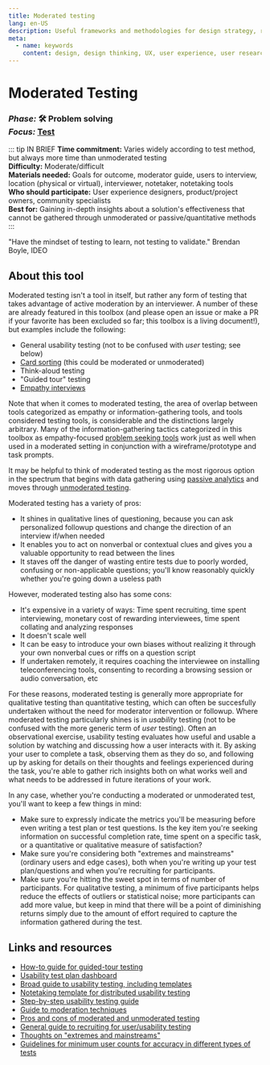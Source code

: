 ```yaml
---
title: Moderated testing
lang: en-US
description: Useful frameworks and methodologies for design strategy, research and testing
meta:
  - name: keywords
    content: design, design thinking, UX, user experience, user research, user testing
---
```


# Moderated Testing

### _Phase:_ 🛠️  Problem solving<br/> _Focus:_ [Test](/tools/#test)

::: tip IN BRIEF
**Time commitment:** Varies widely according to test method, but always more time than unmoderated testing  
**Difficulty:** Moderate/difficult  
**Materials needed:** Goals for outcome, moderator guide, users to interview, location (physical or virtual), interviewer, notetaker, notetaking tools  
**Who should participate:** User experience designers, product/project owners, community specialists  
**Best for:** Gaining in-depth insights about a solution's effectiveness that cannot be gathered through unmoderated or passive/quantitative methods
:::

"Have the mindset of testing to learn, not testing to validate." Brendan Boyle, IDEO

## About this tool

Moderated testing isn't a tool in itself, but rather any form of testing that takes advantage of active moderation by an interviewer. A number of these are already featured in this toolbox (and please open an issue or make a PR if your favorite has been excluded so far; this toolbox is a living document!), but examples include the following:

* General usability testing (not to be confused with _user_ testing; see below)
* [Card sorting](card-sorting.md) (this could be moderated or unmoderated)
* Think-aloud testing
* "Guided tour" testing
* [Empathy interviews](empathy-interview.md)

Note that when it comes to moderated testing, the area of overlap between tools categorized as empathy or information-gathering tools, and tools considered testing tools, is considerable and the distinctions largely arbitrary. Many of the information-gathering tactics categorized in this toolbox as empathy-focused [problem seeking tools](./#-problem-seeking) work just as well when used in a moderated setting in conjunction with a wireframe/prototype and task prompts.

It may be helpful to think of moderated testing as the most rigorous option in the spectrum that begins with data gathering using [passive analytics](analytics.md) and moves through [unmoderated testing](unmoderated-testing.md).

Moderated testing has a variety of pros:

* It shines in qualitative lines of questioning, because you can ask personalized followup questions and change the direction of an interview if/when needed
* It enables you to act on nonverbal or contextual clues and gives you a valuable opportunity to read between the lines
* It staves off the danger of wasting entire tests due to poorly worded, confusing or non-applicable questions; you'll know reasonably quickly whether you're going down a useless path

However, moderated testing also has some cons:

* It's expensive in a variety of ways: Time spent recruiting, time spent interviewing, monetary cost of rewarding interviewees, time spent collating and analyzing responses
* It doesn't scale well
* It can be easy to introduce your own biases without realizing it through your own nonverbal cues or riffs on a question script
* If undertaken remotely, it requires coaching the interviewee on installing teleconferencing tools, consenting to recording a browsing session or audio conversation, etc

For these reasons, moderated testing is generally more appropriate for qualitative testing than quantitative testing, which can often be succesfully undertaken without the need for moderator intervention or followup. Where moderated testing particularly shines is in _usability_ testing (not to be confused with the more generic term of _user_ testing). Often an observational exercise, usability testing evaluates how useful and usable a solution by watching and discussing how a user interacts with it. By asking your user to complete a task, observing them as they do so, and following up by asking for details on their thoughts and feelings experienced during the task, you're able to gather rich insights both on what works well and what needs to be addressed in future iterations of your work.

In any case, whether you're conducting a moderated or unmoderated test, you'll want to keep a few things in mind:

* Make sure to expressly indicate the metrics you'll be measuring before even writing a test plan or test questions. Is the key item you're seeking information on successful completion rate, time spent on a specific task, or a quantitative or qualitative measure of satisfaction? 
* Make sure you're considering both "extremes and mainstreams" (ordinary users and edge cases), both when you're writing up your test plan/questions and when you're recruiting for participants. 
* Make sure you're hitting the sweet spot in terms of number of participants. For qualitative testing, a minimum of five participants helps reduce the effects of outliers or statistical noise; more participants can add more value, but keep in mind that there will be a point of diminishing returns simply due to the amount of effort required to capture the information gathered during the test.

## Links and resources

* [How-to guide for guided-tour testing](https://www.designkit.org/methods/guided-tour)
* [Usability test plan dashboard](https://www.userfocus.co.uk/images/usabilitydashboard-l.png)
* [Broad guide to usability testing, including templates](https://methods.18f.gov/validate/usability-testing/)
* [Notetaking template for distributed usability testing](https://docs.google.com/spreadsheets/d/19SDGGlMxPXKsDynmtg-T54ejeIvl9OR2X4eXTjjp1Qo/edit#gid=0)
* [Step-by-step usability testing guide](https://toolkit.mozilla.org/method/usability-testing/)
* [Guide to moderation techniques](https://www.usability.gov/get-involved/blog/2013/04/moderating-usability-tests.html)
* [Pros and cons of moderated and unmoderated testing](https://www.usability.gov/how-to-and-tools/methods/remote-testing.html)
* [General guide to recruiting for user/usability testing](https://methods.18f.gov/fundamentals/recruiting/)
* [Thoughts on "extremes and mainstreams"](https://www.designkit.org/methods/extremes-and-mainstreams)
* [Guidelines for minimum user counts for accuracy in different types of tests](https://www.nngroup.com/articles/how-many-test-users/)
